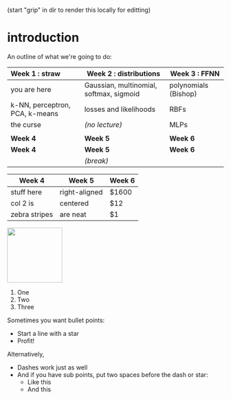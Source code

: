 (start "grip" in dir to render this locally for editting)

# introduction

An outline of what we're going to do:

| Week 1 : straw | Week 2 : distributions | Week 3 : FFNN | 
| :------------- | ------------- | ----- |
| you are here      | Gaussian, multinomial, softmax, sigmoid | polynomials (Bishop) |
| k-NN, perceptron, PCA, k-means | losses and likelihoods | RBFs |
| the curse | *(no lecture)*| MLPs |
| | | |
| **Week 4** |  **Week 5** |  **Week 6** | 
| **Week 4** |  **Week 5** |  **Week 6** | 
|| *(break)* ||


| Week 4        | Week 5          | Week 6  |
| ------------- | ------------- | ----- |
| stuff here     | right-aligned | $1600 |
| col 2 is      | centered      |   $12 |
| zebra stripes | are neat      |    $1 |



<img src="https://octodex.github.com/images/yaktocat.png" width="128">

1. One
2. Two
3. Three

Sometimes you want bullet points:

* Start a line with a star
* Profit!

Alternatively,

- Dashes work just as well
- And if you have sub points, put two spaces before the dash or star:
  - Like this
  - And this

